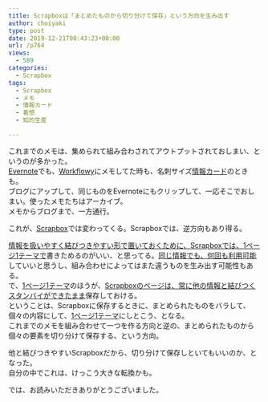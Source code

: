 ```yaml
---
title: Scrapboxは「まとめたものから切り分けて保存」という方向を生み出す
author: choiyaki
type: post
date: 2019-12-21T00:43:23+00:00
url: /p764
views:
  - 589
categories:
  - Scrapbox
tags:
  - Scrapbox
  - メモ
  - 情報カード
  - 着想
  - 知的生産

---
```

これまでのメモは、集められて組み合わされてアウトプットされておしまい、というのが多かった。  
[Evernote][1]でも、[Workflowy][2]にメモしてた時も、名刺サイズ[情報カード][3]のときも。  
ブログにアップして、同じものをEvernoteにもクリップして、一応そこでおしまい。使ったメモたちはアーカイブ。  
メモからブログまで、一方通行。

これが、[Scrapbox][4]では変わってくる。Scrapboxでは、逆方向もあり得る。

[情報を扱いやすく結びつきやすい形で置いておくために、Scrapboxでは、1ページ1テーマで][5]書きためるのがいい、と思ってる。[同じ情報でも、何回も利用可能][6]していいと思うし、組み合わせによってはまた違うものを生み出す可能性もある。  
で、[1ページ1テーマ][7]のほうが、[Scrapboxのページは、常に他の情報と結びつくスタンバイができたまま][8]保存しておける。  
ということは、Scrapboxに保存するときに、まとめられたものをバラして、個々の内容にして、[1ページ1テーマ][7]にしとこう、となる。  
これまでのメモを組み合わせて一つを作る方向と逆の、まとめられたものから個々の要素を切り分けて保存する、という方向。

他と結びつきやすいScrapboxだから、切り分けて保存しといてもいいのか、となった。  
自分の中でこれは、けっこう大きな転換かも。

では、お読みいただきありがとうございました。

 [1]: https://scrapbox.io/choiyaki-hondana/Evernote
 [2]: https://scrapbox.io/choiyaki-hondana/Workflowy
 [3]: https://scrapbox.io/choiyaki-hondana/%E6%83%85%E5%A0%B1%E3%82%AB%E3%83%BC%E3%83%89
 [4]: https://scrapbox.io/choiyaki-hondana/Scrapbox
 [5]: https://scrapbox.io/choiyaki-hondana/%E6%83%85%E5%A0%B1%E3%82%92%E6%89%B1%E3%81%84%E3%82%84%E3%81%99%E3%81%8F%E7%B5%90%E3%81%B3%E3%81%A4%E3%81%8D%E3%82%84%E3%81%99%E3%81%84%E5%BD%A2%E3%81%A7%E7%BD%AE%E3%81%84%E3%81%A6%E3%81%8A%E3%81%8F%E3%81%9F%E3%82%81%E3%81%AB%E3%80%81Scrapbox%E3%81%A7%E3%81%AF%E3%80%811%E3%83%9A%E3%83%BC%E3%82%B81%E3%83%86%E3%83%BC%E3%83%9E%E3%81%A7
 [6]: https://scrapbox.io/choiyaki-hondana/%E5%90%8C%E3%81%98%E6%83%85%E5%A0%B1%E3%81%A7%E3%82%82%E3%80%81%E4%BD%95%E5%9B%9E%E3%82%82%E5%88%A9%E7%94%A8%E5%8F%AF%E8%83%BD
 [7]: https://scrapbox.io/choiyaki-hondana/1%E3%83%9A%E3%83%BC%E3%82%B81%E3%83%86%E3%83%BC%E3%83%9E
 [8]: https://scrapbox.io/choiyaki-hondana/Scrapbox%E3%81%AE%E3%83%9A%E3%83%BC%E3%82%B8%E3%81%AF%E3%80%81%E5%B8%B8%E3%81%AB%E4%BB%96%E3%81%AE%E6%83%85%E5%A0%B1%E3%81%A8%E7%B5%90%E3%81%B3%E3%81%A4%E3%81%8F%E3%82%B9%E3%82%BF%E3%83%B3%E3%83%90%E3%82%A4%E3%81%8C%E3%81%A7%E3%81%8D%E3%81%9F%E3%81%BE%E3%81%BE